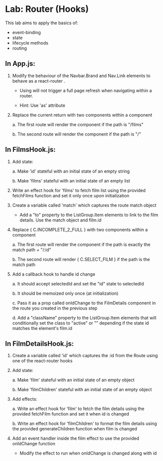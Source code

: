 # Lab: Router (Hooks)

This lab aims to apply the basics of:

- event-binding
- state
- lifecycle methods
- routing

## In App.js:

1. Modify the behaviour of the Navbar.Brand and Nav.Link elements to behave as a react-router <NavLink>.  
    
    - Using <NavLink> will not trigger a full page refresh when navigating within a router.
    
    - Hint: Use 'as' attribute

2. Replace the current <Home> return with two <Route> components within a <Switch> component
    
    a. The first route will render the <Films> component if the path is "/films"

    b. The second route will render the <Home> component if the path is "/"

## In FilmsHook.js:

1. Add state:

    a. Make 'id' stateful with an initial state of an empty string

    b. Make 'films' stateful with an initial state of an empty list

2. Write an effect hook for 'films' to fetch film list using the provided fetchFilms function and set it only once upon initialization

3. Create a variable called 'match' which captures the route match object

    - Add a "to" property to the ListGroup.Item elements to link to the film details. Use the match object and film.id

4. Replace { C.INCOMPLETE_2_FULL } with two <Route> components within a <Switch> component

    a. The first route will render the <FilmDetails> component if the path is exactly the match path + "/:id"

    b. The second route will render { C.SELECT_FILM } if the path is the match path

5. Add a callback hook to handle id change

    a. It should accept selectedId and set the "id" state to selectedId

    b. It should be memoized only once (at initialization)

    c. Pass it as a prop called onIdChange to the FilmDetails component in the route you created in the previous step

    d. Add a "className" property to the ListGroup.Item elements that will conditionally set the class to "active" or "" depending if the state id matches the element's film.id

## In FilmDetailsHook.js:

1. Create a variable called 'id' which captures the :id from the Route using one of the react-router hooks

2. Add state:

    a. Make 'film' stateful with an initial state of an empty object

    b. Make 'filmChildren' stateful with an initial state of an empty object
    
3. Add effects:

    a. Write an effect hook for 'film' to fetch the film details using the provided fetchFilm function and set it when id is changed

    b. Write an effect hook for 'filmChildren' to format the film details using the provided generateChildren function when film is changed

4. Add an event handler inside the film effect to use the provided onIdChange function

    - Modify the effect to run when onIdChange is changed along with id